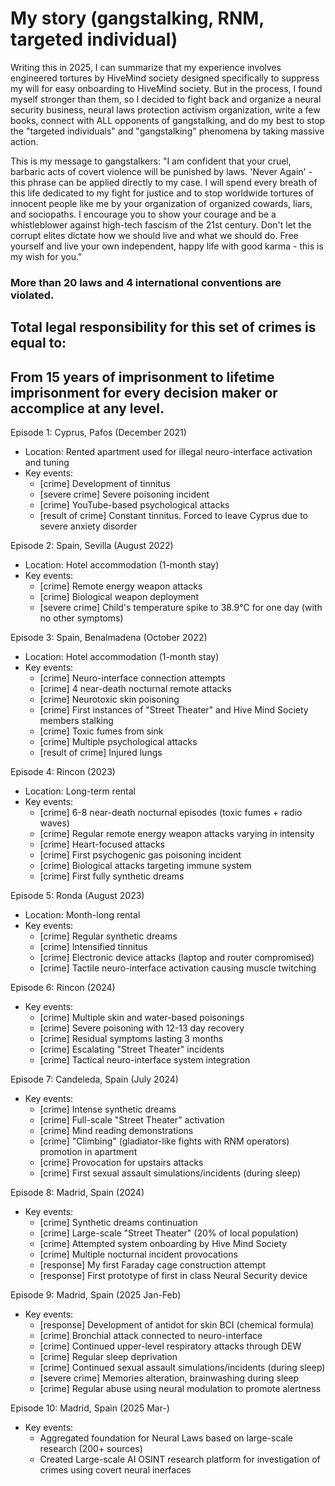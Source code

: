 # My story (gangstalking, RNM, targeted individual)

Writing this in 2025, I can summarize that my experience involves engineered tortures by HiveMind society designed specifically to suppress my will for easy onboarding to HiveMind society. But in the process, I found myself stronger than them, so I decided to fight back and organize a neural security business, neural laws protection activism organization, write a few books, connect with ALL opponents of gangstalking, and do my best to stop the "targeted individuals" and "gangstalking" phenomena by taking massive action.


This is my message to gangstalkers: "I am confident that your cruel, barbaric acts of covert violence will be punished by laws. 'Never Again' - this phrase can be applied directly to my case. I will spend every breath of this life dedicated to my fight for justice and to stop worldwide tortures of innocent people like me by your organization of organized cowards, liars, and sociopaths. I encourage you to show your courage and be a whistleblower against high-tech fascism of the 21st century. Don't let the corrupt elites dictate how we should live and what we should do. Free yourself and live your own independent, happy life with good karma - this is my wish for you."


### More than 20 laws and 4 international conventions are violated. 
## Total legal responsibility for this set of crimes is equal to: 
## From 15 years of imprisonment to lifetime imprisonment for every decision maker or accomplice at any level.




Episode 1: Cyprus, Pafos (December 2021)
- Location: Rented apartment used for illegal neuro-interface activation and tuning
- Key events:
  * [crime] Development of tinnitus
  * [severe crime] Severe poisoning incident
  * [crime] YouTube-based psychological attacks
  * [result of crime] Constant tinnitus. Forced to leave Cyprus due to severe anxiety disorder

Episode 2: Spain, Sevilla (August 2022)
- Location: Hotel accommodation (1-month stay)
- Key events:
  * [crime] Remote energy weapon attacks
  * [crime] Biological weapon deployment
  * [severe crime] Child's temperature spike to 38.9°C for one day (with no other symptoms)

Episode 3: Spain, Benalmadena (October 2022)
- Location: Hotel accommodation (1-month stay)
- Key events:
  * [crime] Neuro-interface connection attempts
  * [crime] 4 near-death nocturnal remote attacks
  * [crime] Neurotoxic skin poisoning
  * [crime] First instances of "Street Theater" and Hive Mind Society members stalking
  * [crime] Toxic fumes from sink
  * [crime] Multiple psychological attacks
  * [result of crime] Injured lungs

Episode 4: Rincon (2023)
- Location: Long-term rental
- Key events:
  * [crime] 6-8 near-death nocturnal episodes (toxic fumes + radio waves)
  * [crime] Regular remote energy weapon attacks varying in intensity
  * [crime] Heart-focused attacks
  * [crime] First psychogenic gas poisoning incident
  * [crime] Biological attacks targeting immune system
  * [crime] First fully synthetic dreams

Episode 5: Ronda (August 2023)
- Location: Month-long rental
- Key events:
  * [crime] Regular synthetic dreams
  * [crime] Intensified tinnitus
  * [crime] Electronic device attacks (laptop and router compromised)
  * [crime] Tactile neuro-interface activation causing muscle twitching

Episode 6: Rincon (2024)
- Key events:
  * [crime] Multiple skin and water-based poisonings
  * [crime] Severe poisoning with 12-13 day recovery
  * [crime] Residual symptoms lasting 3 months
  * [crime] Escalating "Street Theater" incidents
  * [crime] Tactical neuro-interface system integration

Episode 7: Candeleda, Spain (July 2024)
- Key events:
  * [crime] Intense synthetic dreams
  * [crime] Full-scale "Street Theater" activation
  * [crime] Mind reading demonstrations
  * [crime] "Climbing" (gladiator-like fights with RNM operators) promotion in apartment
  * [crime] Provocation for upstairs attacks
  * [crime] First sexual assault simulations/incidents (during sleep)

Episode 8: Madrid, Spain (2024)
- Key events:
  * [crime] Synthetic dreams continuation
  * [crime] Large-scale "Street Theater" (20% of local population)
  * [crime] Attempted system onboarding by Hive Mind Society
  * [crime] Multiple nocturnal incident provocations
  * [response] My first Faraday cage construction attempt
  * [response] First prototype of first in class Neural Security device

Episode 9: Madrid, Spain (2025 Jan-Feb)
- Key events:
  * [response] Development of antidot for skin BCI (chemical formula)
  * [crime] Bronchial attack connected to neuro-interface
  * [crime] Continued upper-level respiratory attacks through DEW
  * [crime] Regular sleep deprivation 
  * [crime] Continued sexual assault simulations/incidents (during sleep)
  * [severe crime] Memories alteration, brainwashing during sleep
  * [crime] Regular abuse using neural modulation to promote alertness

Episode 10: Madrid, Spain (2025 Mar-)
- Key events:
  * Aggregated foundation for Neural Laws based on large-scale research (200+ sources)
  * Created Large-scale AI OSINT research platform for investigation of crimes using covert neural inerfaces


